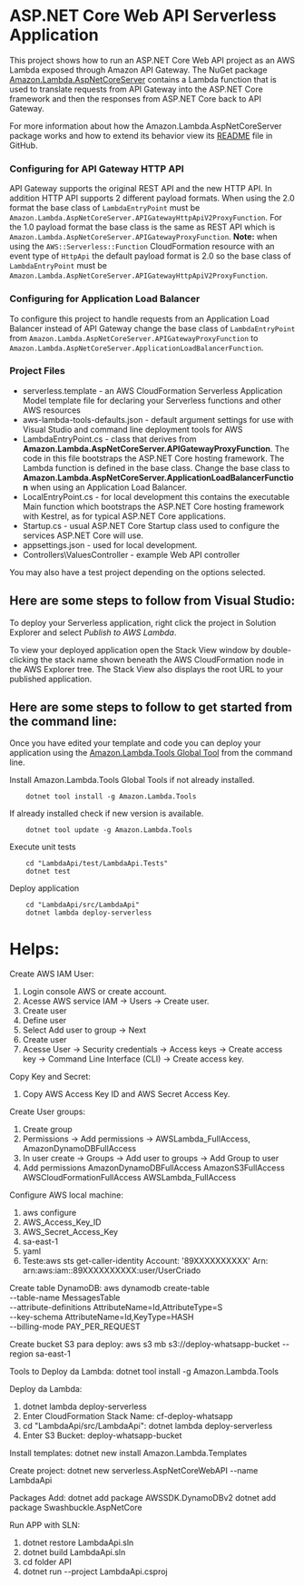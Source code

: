 # ASP.NET Core Web API Serverless Application

This project shows how to run an ASP.NET Core Web API project as an AWS Lambda exposed through Amazon API Gateway. The NuGet package [Amazon.Lambda.AspNetCoreServer](https://www.nuget.org/packages/Amazon.Lambda.AspNetCoreServer) contains a Lambda function that is used to translate requests from API Gateway into the ASP.NET Core framework and then the responses from ASP.NET Core back to API Gateway.


For more information about how the Amazon.Lambda.AspNetCoreServer package works and how to extend its behavior view its [README](https://github.com/aws/aws-lambda-dotnet/blob/master/Libraries/src/Amazon.Lambda.AspNetCoreServer/README.md) file in GitHub.


### Configuring for API Gateway HTTP API ###

API Gateway supports the original REST API and the new HTTP API. In addition HTTP API supports 2 different
payload formats. When using the 2.0 format the base class of `LambdaEntryPoint` must be `Amazon.Lambda.AspNetCoreServer.APIGatewayHttpApiV2ProxyFunction`.
For the 1.0 payload format the base class is the same as REST API which is `Amazon.Lambda.AspNetCoreServer.APIGatewayProxyFunction`.
**Note:** when using the `AWS::Serverless::Function` CloudFormation resource with an event type of `HttpApi` the default payload
format is 2.0 so the base class of `LambdaEntryPoint` must be `Amazon.Lambda.AspNetCoreServer.APIGatewayHttpApiV2ProxyFunction`.


### Configuring for Application Load Balancer ###

To configure this project to handle requests from an Application Load Balancer instead of API Gateway change
the base class of `LambdaEntryPoint` from `Amazon.Lambda.AspNetCoreServer.APIGatewayProxyFunction` to 
`Amazon.Lambda.AspNetCoreServer.ApplicationLoadBalancerFunction`.

### Project Files ###

* serverless.template - an AWS CloudFormation Serverless Application Model template file for declaring your Serverless functions and other AWS resources
* aws-lambda-tools-defaults.json - default argument settings for use with Visual Studio and command line deployment tools for AWS
* LambdaEntryPoint.cs - class that derives from **Amazon.Lambda.AspNetCoreServer.APIGatewayProxyFunction**. The code in 
this file bootstraps the ASP.NET Core hosting framework. The Lambda function is defined in the base class.
Change the base class to **Amazon.Lambda.AspNetCoreServer.ApplicationLoadBalancerFunction** when using an 
Application Load Balancer.
* LocalEntryPoint.cs - for local development this contains the executable Main function which bootstraps the ASP.NET Core hosting framework with Kestrel, as for typical ASP.NET Core applications.
* Startup.cs - usual ASP.NET Core Startup class used to configure the services ASP.NET Core will use.
* appsettings.json - used for local development.
* Controllers\ValuesController - example Web API controller

You may also have a test project depending on the options selected.

## Here are some steps to follow from Visual Studio:

To deploy your Serverless application, right click the project in Solution Explorer and select *Publish to AWS Lambda*.

To view your deployed application open the Stack View window by double-clicking the stack name shown beneath the AWS CloudFormation node in the AWS Explorer tree. The Stack View also displays the root URL to your published application.

## Here are some steps to follow to get started from the command line:

Once you have edited your template and code you can deploy your application using the [Amazon.Lambda.Tools Global Tool](https://github.com/aws/aws-extensions-for-dotnet-cli#aws-lambda-amazonlambdatools) from the command line.

Install Amazon.Lambda.Tools Global Tools if not already installed.
```
    dotnet tool install -g Amazon.Lambda.Tools
```

If already installed check if new version is available.
```
    dotnet tool update -g Amazon.Lambda.Tools
```

Execute unit tests
```
    cd "LambdaApi/test/LambdaApi.Tests"
    dotnet test
```

Deploy application
```
    cd "LambdaApi/src/LambdaApi"
    dotnet lambda deploy-serverless
```

# Helps:
Create AWS IAM User:
1. Login console AWS or create account.
2. Acesse AWS service IAM -> Users -> Create user.
3. Create user
4. Define user
5. Select Add user to group -> Next
6. Create user
7. Acesse User -> Security credentials -> Access keys -> Create access key -> Command Line Interface (CLI) -> Create access key.

Copy Key and Secret:
1. Copy AWS Access Key ID and AWS Secret Access Key.

Create User groups:
1. Create group
2. Permissions -> Add permissions -> AWSLambda_FullAccess, AmazonDynamoDBFullAccess
3. In user create -> Groups -> Add user to groups -> Add Group to user
5. Add permissions
    AmazonDynamoDBFullAccess
    AmazonS3FullAccess
    AWSCloudFormationFullAccess
    AWSLambda_FullAccess

Configure AWS local machine:
1. aws configure
2. AWS_Access_Key_ID
3. AWS_Secret_Access_Key
4. sa-east-1
5. yaml
6. Teste:aws sts get-caller-identity
    Account: '89XXXXXXXXXX'
    Arn: arn:aws:iam::89XXXXXXXXXX:user/UserCriado

Create table DynamoDB:
aws dynamodb create-table \
    --table-name MessagesTable \
    --attribute-definitions AttributeName=Id,AttributeType=S \
    --key-schema AttributeName=Id,KeyType=HASH \
    --billing-mode PAY_PER_REQUEST

Create bucket S3 para deploy:
aws s3 mb s3://deploy-whatsapp-bucket --region sa-east-1

Tools to Deploy da Lambda:
dotnet tool install -g Amazon.Lambda.Tools

Deploy da Lambda:
1. dotnet lambda deploy-serverless
2. Enter CloudFormation Stack Name: cf-deploy-whatsapp
3. cd "LambdaApi/src/LambdaApi": dotnet lambda deploy-serverless
4. Enter S3 Bucket: deploy-whatsapp-bucket

Install templates:
dotnet new install Amazon.Lambda.Templates

Create project:
dotnet new serverless.AspNetCoreWebAPI --name LambdaApi

Packages Add:
dotnet add package AWSSDK.DynamoDBv2
dotnet add package Swashbuckle.AspNetCore

Run APP with SLN:
1. dotnet restore LambdaApi.sln
2. dotnet build LambdaApi.sln
3. cd folder API
4. dotnet run --project LambdaApi.csproj

